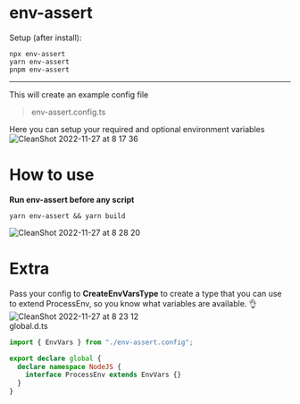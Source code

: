 # env-assert
Setup (after install):

    npx env-assert
    yarn env-assert
    pnpm env-assert

---
This will create an example config file

> env-assert.config.ts

Here you can setup your required and optional environment variables  
![CleanShot 2022-11-27 at 8 17 36](https://user-images.githubusercontent.com/68335961/204157796-c323c4a3-28be-46fc-bdb4-9923116d0eb2.png)
# How to use
**Run env-assert before any script**  

    yarn env-assert && yarn build
    

![CleanShot 2022-11-27 at 8 28 20](https://user-images.githubusercontent.com/68335961/204158085-5b1477dc-023b-40f3-abc1-5da906f8d4d8.png)


# Extra
Pass your config to **CreateEnvVarsType** to create a type that you can use to extend ProcessEnv, so you know what variables are available. 👌
![CleanShot 2022-11-27 at 8 23 12](https://user-images.githubusercontent.com/68335961/204157903-273ff75e-b9a1-4cfc-bcab-16a5be66b2b3.gif)  
global.d.ts
```typescript
import { EnvVars } from "./env-assert.config";

export declare global {
  declare namespace NodeJS {
    interface ProcessEnv extends EnvVars {}
  }
}

```
